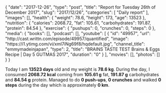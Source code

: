 {
    "date": "2017-12-26",
    "type": "post",
    "title": "Report for Tuesday 26th of December 2017",
    "slug": "2017\/12\/26",
    "categories": [
        "Daily report"
    ],
    "images": [],
    "health": {
        "weight": 78.6,
        "height": 173,
        "age": 13523
    },
    "nutrition": {
        "calories": 2068.72,
        "fat": 105.61,
        "carbohydrates": 191.87,
        "protein": 84.54
    },
    "exercise": {
        "pushups": 0,
        "crunches": 0,
        "steps": 0
    },
    "media": {
        "books": [],
        "podcast": [],
        "youtube": [
            {
                "id": "49957",
                "url": "http:\/\/cast.writtn.com\/episode\/49957\/quantified",
                "image": "https:\/\/i1.ytimg.com\/vi\/xml7iNg69f8\/hqdefault.jpg",
                "channel_title": "emmymadeinjapan",
                "type": 2,
                "title": "BRAINS TASTE TEST Brains & Eggs Recipe | Day 5 GUTMAS 2017",
                "duration": "0"
            }
        ],
        "movies": [],
        "photos": []
    }
}

Today I am <strong>13523 days</strong> old and my weight is <strong>78.6 kg</strong>. During the day, I consumed <strong>2068.72 kcal</strong> coming from <strong>105.61 g</strong> fat, <strong>191.87 g</strong> carbohydrates and <strong>84.54 g</strong> protein. Managed to do <strong>0 push-ups</strong>, <strong>0 crunches</strong> and walked <strong>0 steps</strong> during the day which is approximately <strong>0 km</strong>.